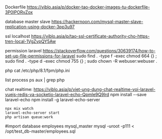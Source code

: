 Dockerfile
https://viblo.asia/p/docker-tao-docker-images-tu-dockerfile-3P0lPORvZox

database master slave
https://hackernoon.com/mysql-master-slave-replication-using-docker-3pp3u97

ssl localhost
https://viblo.asia/p/tao-ssl-certificate-authority-cho-https-tren-local-1VgZvpQY5Aw


permission laravel
https://stackoverflow.com/questions/30639174/how-to-set-up-file-permissions-for-laravel
sudo find . -type f -exec chmod 664 {} \;   
sudo find . -type d -exec chmod 755 {} \;
sudo chown -R webuser:webuser .

php
cat /etc/php/8.1/fpm/php.ini

list process
ps aux | grep php

chat realtime: https://viblo.asia/p/viet-ung-dung-chat-realtime-voi-laravel-vuejs-redis-va-socketio-laravel-echo-Qpmle9Q9lrd
    npm install --save laravel-echo
    npm install -g laravel-echo-server

    npx mix watch
    laravel-echo-server start
    php artisan queue:work

#import database employees mysql_master
mysql -uroot -p111 < /opt/test_db-master/employees.sql